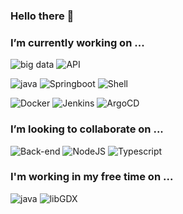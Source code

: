 ### Hello there 👋

<!--
**decoupigny83/decoupigny83** is a ✨ _special_ ✨ repository because its `README.md` (this file) appears on your GitHub profile.

Here are some ideas to get you started:
-->
### I’m currently working on ...
![big data](https://img.shields.io/badge/-Big%20Data-important)  ![API](https://img.shields.io/badge/-API-success)

![java](https://img.shields.io/badge/-Java-red?style=for-the-badge&logo=java) ![Springboot](https://img.shields.io/badge/-SpringBoot-red?style=for-the-badge&logo=spring) ![Shell](https://img.shields.io/badge/-Shell-red?style=for-the-badge&logo=PowerShell)

![Docker](https://img.shields.io/badge/-Docker-informational?style=for-the-badge&logo=docker) ![Jenkins](https://img.shields.io/badge/-Jenkins-lightgrey?style=for-the-badge&logo=jenkins) ![ArgoCD](https://img.shields.io/badge/-ArgoCD-orange)

### I’m looking to collaborate on ...
![Back-end](https://img.shields.io/badge/-Back--end-blue) ![NodeJS](https://img.shields.io/badge/-NodeJS-success?style=for-the-badge&logo=node-dot-js) ![Typescript](https://img.shields.io/badge/-Typescript-critical?style=for-the-badge&logo=typescript)
### I'm working in my free time on ...
![java](https://img.shields.io/badge/-JavaGameDev-important?style=for-the-badge&logo=java) ![libGDX](https://img.shields.io/badge/-LibGDX-critical)
